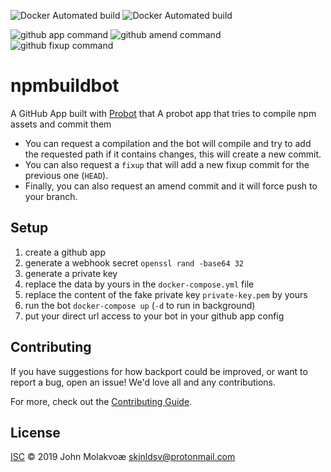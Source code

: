 ![Docker Automated build](https://img.shields.io/docker/cloud/automated/skjnldsv/npmbuildbot.svg?style=flat-square&logo=docker)
![Docker Automated build](https://img.shields.io/docker/cloud/build/skjnldsv/npmbuildbot.svg?style=flat-square&logo=docker)

![github app command](https://img.shields.io/badge/command-%2Fcompile%20%2Fpath%2Fto%2Fassets-red.svg?style=flat-square&logo=github)
![github amend command](https://img.shields.io/badge/command-%2Fcompile%20amend%20%2Fpath%2Fto%2Fassets-red.svg?style=flat-square&logo=github)
![github fixup command](https://img.shields.io/badge/command-%2Fcompile%20fixup%20%2Fpath%2Fto%2Fassets-red.svg?style=flat-square&logo=github)
# npmbuildbot

A GitHub App built with [Probot](https://github.com/probot/probot) that A probot app that tries to compile npm assets and commit them
- You can request a compilation and the bot will compile and try to add the requested path if it contains changes, this will create a new commit.
- You can also request a `fixup` that will add a new fixup commit for the previous one (`HEAD`). 
- Finally, you can also request an amend commit and it will force push to your branch.


## Setup

1. create a github app
2. generate a webhook secret `openssl rand -base64 32`
3. generate a private key
4. replace the data by yours in the `docker-compose.yml` file
5. replace the content of the fake private key `private-key.pem` by yours
6. run the bot `docker-compose up` (`-d` to run in background)
7. put your direct url access to your bot in your github app config

## Contributing

If you have suggestions for how backport could be improved, or want to report a bug, open an issue! We'd love all and any contributions.

For more, check out the [Contributing Guide](CONTRIBUTING.md).

## License

[ISC](LICENSE) © 2019 John Molakvoæ <skjnldsv@protonmail.com>
